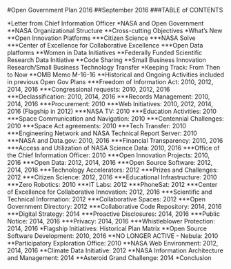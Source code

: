 #Open Government Plan 2016
##September 2016
###TABLE of CONTENTS

*Letter from Chief Information Officer
*NASA and Open Government
**NASA Organizational Structure
**Cross-cutting Objectives
*What’s New
**Open Innovation Platforms
***Citizen Science
***NASA Solve
***Center of Excellence for Collaborative Excellence
***Open Data platforms
**Women in Data Initiatives
**Federally Funded Scientific Research Data Initiative
**Code Sharing
**Small Business Innovation Research/Small Business Technology Transfer
*Keeping Track: From Then to Now
**OMB Memo M-16-16
**Historical and Ongoing Activities included in previous Open Gov Plans
***Freedom of Information Act: 2010, 2012, 2014, 2016
***Congressional requests: 2010, 2012, 2016
***Declassification: 2010, 2014, 2016
***Records Management: 2010, 2014, 2016
***Procurement: 2010
***Web Initiatives: 2010, 2012, 2014, 2016 (Flagship in 2012)
***NASA TV: 2010
***Education Activities: 2010
***Space Communication and Navigation: 2010
***Centennial Challenges: 2010
***Space Act agreements: 2010
***Tech Transfer: 2010
***Engineering Network and NASA Technical Report Server: 2010
***NASA and Data.gov: 2010, 2016
***Financial Transparency: 2010, 2016
***Access and Utilization of NASA Science Data: 2010, 2016
***Office of the Chief Information Officer: 2010
***Open Innovation Projects: 2010, 2016
***Open Data: 2012, 2014, 2016
***Open Source Software: 2012, 2014, 2016
***Technology Accelerators: 2012
***Prizes and Challenges: 2012
***Citizen Science: 2012, 2016
***Educational Infrastructure: 2010
***Zero Robotics: 2010
***IT Labs: 2012
***PhoneSat: 2012
***Center of Excellence for Collaborative Innovation: 2012, 2016
***Scientific and Technical Information: 2012
***Collaborative Spaces: 2012
***Open Government Directory: 2012
***Collaborative Code Repository: 2014, 2016
***Digital Strategy: 2014
***Proactive Disclosures: 2014, 2016
***Public Notice: 2014, 2016
***Privacy: 2014, 2016
***Whistleblower Protection: 2014, 2016
*Flagship Initiatives: Historical Plan Matrix
**Open Source Software Development: 2010, 2016
**NO LONGER ACTIVE - Nebula: 2010
**Participatory Exploration Office: 2010
**NASA Web Environment: 2012, 2014, 2016
**Climate Data Initiative: 2012
**NASA Information Architecture and Management: 2014
**Asteroid Grand Challenge: 2014
*Conclusion
